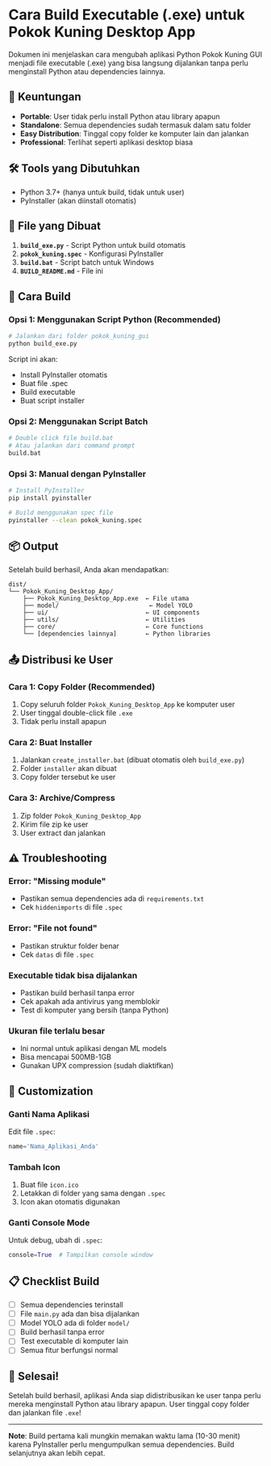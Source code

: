 # Cara Build Executable (.exe) untuk Pokok Kuning Desktop App

Dokumen ini menjelaskan cara mengubah aplikasi Python Pokok Kuning GUI menjadi file executable (.exe) yang bisa langsung dijalankan tanpa perlu menginstall Python atau dependencies lainnya.

## 🎯 Keuntungan

- **Portable**: User tidak perlu install Python atau library apapun
- **Standalone**: Semua dependencies sudah termasuk dalam satu folder
- **Easy Distribution**: Tinggal copy folder ke komputer lain dan jalankan
- **Professional**: Terlihat seperti aplikasi desktop biasa

## 🛠️ Tools yang Dibutuhkan

- Python 3.7+ (hanya untuk build, tidak untuk user)
- PyInstaller (akan diinstall otomatis)

## 📁 File yang Dibuat

1. **`build_exe.py`** - Script Python untuk build otomatis
2. **`pokok_kuning.spec`** - Konfigurasi PyInstaller
3. **`build.bat`** - Script batch untuk Windows
4. **`BUILD_README.md`** - File ini

## 🚀 Cara Build

### Opsi 1: Menggunakan Script Python (Recommended)

```bash
# Jalankan dari folder pokok_kuning_gui
python build_exe.py
```

Script ini akan:
- Install PyInstaller otomatis
- Buat file .spec
- Build executable
- Buat script installer

### Opsi 2: Menggunakan Script Batch

```bash
# Double click file build.bat
# Atau jalankan dari command prompt
build.bat
```

### Opsi 3: Manual dengan PyInstaller

```bash
# Install PyInstaller
pip install pyinstaller

# Build menggunakan spec file
pyinstaller --clean pokok_kuning.spec
```

## 📦 Output

Setelah build berhasil, Anda akan mendapatkan:

```
dist/
└── Pokok_Kuning_Desktop_App/
    ├── Pokok_Kuning_Desktop_App.exe  ← File utama
    ├── model/                         ← Model YOLO
    ├── ui/                           ← UI components
    ├── utils/                        ← Utilities
    ├── core/                         ← Core functions
    └── [dependencies lainnya]        ← Python libraries
```

## 📤 Distribusi ke User

### Cara 1: Copy Folder (Recommended)
1. Copy seluruh folder `Pokok_Kuning_Desktop_App` ke komputer user
2. User tinggal double-click file `.exe`
3. Tidak perlu install apapun

### Cara 2: Buat Installer
1. Jalankan `create_installer.bat` (dibuat otomatis oleh `build_exe.py`)
2. Folder `installer` akan dibuat
3. Copy folder tersebut ke user

### Cara 3: Archive/Compress
1. Zip folder `Pokok_Kuning_Desktop_App`
2. Kirim file zip ke user
3. User extract dan jalankan

## ⚠️ Troubleshooting

### Error: "Missing module"
- Pastikan semua dependencies ada di `requirements.txt`
- Cek `hiddenimports` di file `.spec`

### Error: "File not found"
- Pastikan struktur folder benar
- Cek `datas` di file `.spec`

### Executable tidak bisa dijalankan
- Pastikan build berhasil tanpa error
- Cek apakah ada antivirus yang memblokir
- Test di komputer yang bersih (tanpa Python)

### Ukuran file terlalu besar
- Ini normal untuk aplikasi dengan ML models
- Bisa mencapai 500MB-1GB
- Gunakan UPX compression (sudah diaktifkan)

## 🔧 Customization

### Ganti Nama Aplikasi
Edit file `.spec`:
```python
name='Nama_Aplikasi_Anda'
```

### Tambah Icon
1. Buat file `icon.ico`
2. Letakkan di folder yang sama dengan `.spec`
3. Icon akan otomatis digunakan

### Ganti Console Mode
Untuk debug, ubah di `.spec`:
```python
console=True  # Tampilkan console window
```

## 📋 Checklist Build

- [ ] Semua dependencies terinstall
- [ ] File `main.py` ada dan bisa dijalankan
- [ ] Model YOLO ada di folder `model/`
- [ ] Build berhasil tanpa error
- [ ] Test executable di komputer lain
- [ ] Semua fitur berfungsi normal

## 🎉 Selesai!

Setelah build berhasil, aplikasi Anda siap didistribusikan ke user tanpa perlu mereka menginstall Python atau library apapun. User tinggal copy folder dan jalankan file `.exe`!

---

**Note**: Build pertama kali mungkin memakan waktu lama (10-30 menit) karena PyInstaller perlu mengumpulkan semua dependencies. Build selanjutnya akan lebih cepat.
